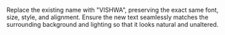 Replace the existing name with "VISHWA", preserving the exact same font, size, style, and alignment. Ensure the new text seamlessly matches the surrounding background and lighting so that it looks natural and unaltered.